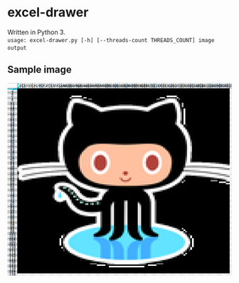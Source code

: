 # excel-drawer

Written in Python 3.  
`usage: excel-drawer.py [-h] [--threads-count THREADS_COUNT] image output`
## Sample image  
![sample image](/readme/github.png)
